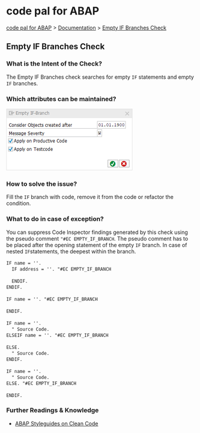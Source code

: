 # code pal for ABAP

[code pal for ABAP](../../README.md) > [Documentation](../check_documentation.md) > [Empty IF Branches Check](empty-if-branches.md)

## Empty IF Branches Check

### What is the Intent of the Check?

The Empty IF Branches check searches for empty `IF` statements and empty `IF` branches.

### Which attributes can be maintained?

![Attributes](./imgs/empty_if_branch.png)

### How to solve the issue?

Fill the `IF` branch with code, remove it from the code or refactor the condition.

### What to do in case of exception?

You can suppress Code Inspector findings generated by this check using the pseudo comment `"#EC EMPTY_IF_BRANCH`. The pseudo comment has to be placed after the opening statement of the empty `IF` branch. In case of nested `IF`statements, the deepest within the branch.

```abap
IF name = ''.
  IF address = ''. "#EC EMPTY_IF_BRANCH

  ENDIF.
ENDIF.

IF name = ''. "#EC EMPTY_IF_BRANCH

ENDIF.

IF name = ''.
  " Source Code.
ELSEIF name = ''. "#EC EMPTY_IF_BRANCH

ELSE.
  " Source Code.
ENDIF.

IF name = ''.
  " Source Code.
ELSE. "#EC EMPTY_IF_BRANCH

ENDIF.
```

### Further Readings & Knowledge

* [ABAP Styleguides on Clean Code](https://github.com/SAP/styleguides/blob/master/clean-abap/CleanABAP.md#no-empty-if-branches)
